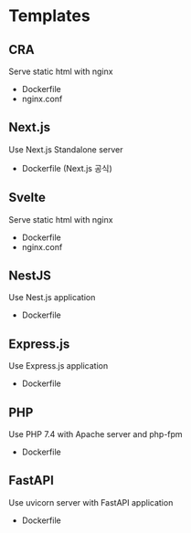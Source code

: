 # Templates

## CRA
Serve static html with nginx
- Dockerfile
- nginx.conf

## Next.js
Use Next.js Standalone server
- Dockerfile (Next.js 공식)

## Svelte
Serve static html with nginx
- Dockerfile
- nginx.conf

## NestJS
Use Nest.js application
- Dockerfile

## Express.js
Use Express.js application
- Dockerfile

## PHP
Use PHP 7.4 with Apache server and php-fpm
- Dockerfile

## FastAPI
Use uvicorn server with FastAPI application
- Dockerfile

